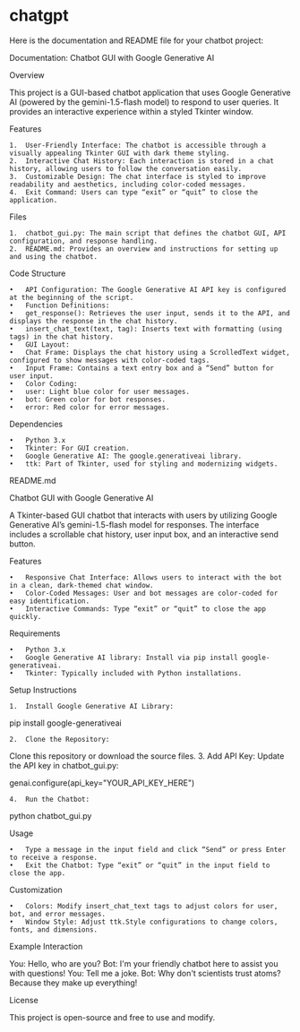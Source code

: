 # chatgpt
Here is the documentation and README file for your chatbot project:

Documentation: Chatbot GUI with Google Generative AI

Overview

This project is a GUI-based chatbot application that uses Google Generative AI (powered by the gemini-1.5-flash model) to respond to user queries. It provides an interactive experience within a styled Tkinter window.

Features

	1.	User-Friendly Interface: The chatbot is accessible through a visually appealing Tkinter GUI with dark theme styling.
	2.	Interactive Chat History: Each interaction is stored in a chat history, allowing users to follow the conversation easily.
	3.	Customizable Design: The chat interface is styled to improve readability and aesthetics, including color-coded messages.
	4.	Exit Command: Users can type “exit” or “quit” to close the application.

Files

	1.	chatbot_gui.py: The main script that defines the chatbot GUI, API configuration, and response handling.
	2.	README.md: Provides an overview and instructions for setting up and using the chatbot.

Code Structure

	•	API Configuration: The Google Generative AI API key is configured at the beginning of the script.
	•	Function Definitions:
	•	get_response(): Retrieves the user input, sends it to the API, and displays the response in the chat history.
	•	insert_chat_text(text, tag): Inserts text with formatting (using tags) in the chat history.
	•	GUI Layout:
	•	Chat Frame: Displays the chat history using a ScrolledText widget, configured to show messages with color-coded tags.
	•	Input Frame: Contains a text entry box and a “Send” button for user input.
	•	Color Coding:
	•	user: Light blue color for user messages.
	•	bot: Green color for bot responses.
	•	error: Red color for error messages.

Dependencies

	•	Python 3.x
	•	Tkinter: For GUI creation.
	•	Google Generative AI: The google.generativeai library.
	•	ttk: Part of Tkinter, used for styling and modernizing widgets.

README.md

Chatbot GUI with Google Generative AI

A Tkinter-based GUI chatbot that interacts with users by utilizing Google Generative AI’s gemini-1.5-flash model for responses. The interface includes a scrollable chat history, user input box, and an interactive send button.

Features

	•	Responsive Chat Interface: Allows users to interact with the bot in a clean, dark-themed chat window.
	•	Color-Coded Messages: User and bot messages are color-coded for easy identification.
	•	Interactive Commands: Type “exit” or “quit” to close the app quickly.

Requirements

	•	Python 3.x
	•	Google Generative AI library: Install via pip install google-generativeai.
	•	Tkinter: Typically included with Python installations.

Setup Instructions

	1.	Install Google Generative AI Library:

pip install google-generativeai


	2.	Clone the Repository:
Clone this repository or download the source files.
	3.	Add API Key:
Update the API key in chatbot_gui.py:

genai.configure(api_key="YOUR_API_KEY_HERE")


	4.	Run the Chatbot:

python chatbot_gui.py



Usage

	•	Type a message in the input field and click “Send” or press Enter to receive a response.
	•	Exit the Chatbot: Type “exit” or “quit” in the input field to close the app.

Customization

	•	Colors: Modify insert_chat_text tags to adjust colors for user, bot, and error messages.
	•	Window Style: Adjust ttk.Style configurations to change colors, fonts, and dimensions.

Example Interaction

You: Hello, who are you?
Bot: I'm your friendly chatbot here to assist you with questions!
You: Tell me a joke.
Bot: Why don't scientists trust atoms? Because they make up everything!

License

This project is open-source and free to use and modify.

